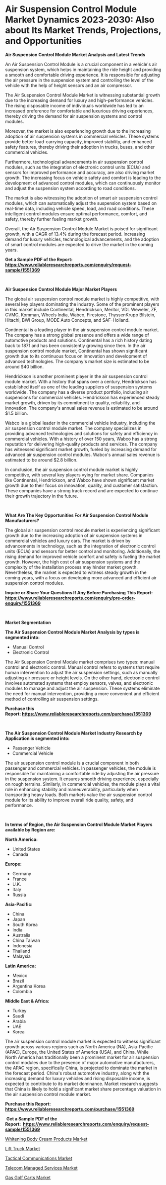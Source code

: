 <p><h1>Air Suspension Control Module Market Dynamics 2023-2030: Also about Its Market Trends, Projections, and Opportunities</h1></p><p><strong>Air Suspension Control Module Market Analysis and Latest Trends</strong></p>
<p><p>An Air Suspension Control Module is a crucial component in a vehicle's air suspension system, which helps in maintaining the ride height and providing a smooth and comfortable driving experience. It is responsible for adjusting the air pressure in the suspension system and controlling the level of the vehicle with the help of height sensors and an air compressor.</p><p>The Air Suspension Control Module Market is witnessing substantial growth due to the increasing demand for luxury and high-performance vehicles. The rising disposable income of individuals worldwide has led to an increased preference for comfortable and luxurious driving experiences, thereby driving the demand for air suspension systems and control modules.</p><p>Moreover, the market is also experiencing growth due to the increasing adoption of air suspension systems in commercial vehicles. These systems provide better load-carrying capacity, improved stability, and enhanced safety features, thereby driving their adoption in trucks, buses, and other commercial vehicles.</p><p>Furthermore, technological advancements in air suspension control modules, such as the integration of electronic control units (ECUs) and sensors for improved performance and accuracy, are also driving market growth. The increasing focus on vehicle safety and comfort is leading to the development of advanced control modules, which can continuously monitor and adjust the suspension system according to road conditions.</p><p>The market is also witnessing the adoption of smart air suspension control modules, which can automatically adjust the suspension system based on real-time data, including vehicle speed, load, and road conditions. These intelligent control modules ensure optimal performance, comfort, and safety, thereby further fueling market growth.</p><p>Overall, the Air Suspension Control Module Market is poised for significant growth, with a CAGR of 13.4% during the forecast period. Increasing demand for luxury vehicles, technological advancements, and the adoption of smart control modules are expected to drive the market in the coming years.</p></p>
<p><strong>Get a Sample PDF of the Report:&nbsp; <a href="https://www.reliableresearchreports.com/enquiry/request-sample/1551369">https://www.reliableresearchreports.com/enquiry/request-sample/1551369</a></strong></p>
<p>&nbsp;</p>
<p><strong>Air Suspension Control Module Major Market Players</strong></p>
<p><p>The global air suspension control module market is highly competitive, with several key players dominating the industry. Some of the prominent players in this market include Continental, Hendrickson, Meritor, VDL Weweler, ZF, CVMC, Komman, Wheels India, Wabco, Firestone, ThyssenKrupp Bilstein, Hitachi, BWI Group, MODE Auto Concepts, and SAF-Holland.</p><p>Continental is a leading player in the air suspension control module market. The company has a strong global presence and offers a wide range of automotive products and solutions. Continental has a rich history dating back to 1871 and has been consistently growing since then. In the air suspension control module market, Continental has shown significant growth due to its continuous focus on innovation and development of advanced technologies. The company's market size is estimated to be around $40 billion.</p><p>Hendrickson is another prominent player in the air suspension control module market. With a history that spans over a century, Hendrickson has established itself as one of the leading suppliers of suspension systems worldwide. The company has a diverse product portfolio, including air suspensions for commercial vehicles. Hendrickson has experienced steady market growth, driven by its commitment to quality, reliability, and innovation. The company's annual sales revenue is estimated to be around $1.5 billion.</p><p>Wabco is a global leader in the commercial vehicle industry, including the air suspension control module market. The company specializes in providing advanced technologies and solutions for safety and efficiency in commercial vehicles. With a history of over 150 years, Wabco has a strong reputation for delivering high-quality products and services. The company has witnessed significant market growth, fueled by increasing demand for advanced air suspension control modules. Wabco's annual sales revenue is estimated to be around $2.8 billion.</p><p>In conclusion, the air suspension control module market is highly competitive, with several key players vying for market share. Companies like Continental, Hendrickson, and Wabco have shown significant market growth due to their focus on innovation, quality, and customer satisfaction. These companies have a strong track record and are expected to continue their growth trajectory in the future.</p></p>
<p>&nbsp;</p>
<p><strong>What Are The Key Opportunities For Air Suspension Control Module Manufacturers?</strong></p>
<p><p>The global air suspension control module market is experiencing significant growth due to the increasing adoption of air suspension systems in commercial vehicles and luxury cars. The market is driven by advancements in technology, such as the integration of electronic control units (ECUs) and sensors for better control and monitoring. Additionally, the rising demand for improved vehicle comfort and safety is fueling the market growth. However, the high cost of air suspension systems and the complexity of the installation process may hinder market growth. Nevertheless, the market is expected to witness steady growth in the coming years, with a focus on developing more advanced and efficient air suspension control modules.</p></p>
<p><strong>Inquire or Share Your Questions If Any Before Purchasing This Report: <a href="https://www.reliableresearchreports.com/enquiry/pre-order-enquiry/1551369">https://www.reliableresearchreports.com/enquiry/pre-order-enquiry/1551369</a></strong></p>
<p>&nbsp;</p>
<p><strong>Market Segmentation</strong></p>
<p><strong>The Air Suspension Control Module Market Analysis by types is segmented into:</strong></p>
<p><ul><li>Manual Control</li><li>Electronic Control</li></ul></p>
<p><p>The Air Suspension Control Module market comprises two types: manual control and electronic control. Manual control refers to systems that require human intervention to adjust the air suspension settings, such as manually adjusting air pressure or height levels. On the other hand, electronic control involves automated systems that employ sensors, valves, and electronic modules to manage and adjust the air suspension. These systems eliminate the need for manual intervention, providing a more convenient and efficient method of controlling air suspension settings.</p></p>
<p><strong>Purchase this Report:&nbsp;<a href="https://www.reliableresearchreports.com/purchase/1551369">https://www.reliableresearchreports.com/purchase/1551369</a></strong></p>
<p>&nbsp;</p>
<p><strong>The Air Suspension Control Module Market Industry Research by Application is segmented into:</strong></p>
<p><ul><li>Passenger Vehicle</li><li>Commercial Vehicle</li></ul></p>
<p><p>The air suspension control module is a crucial component in both passenger and commercial vehicles. In passenger vehicles, the module is responsible for maintaining a comfortable ride by adjusting the air pressure in the suspension system. It ensures smooth driving experience, especially on rough terrains. Similarly, in commercial vehicles, the module plays a vital role in enhancing stability and maneuverability, particularly when transporting heavy loads. Both markets value the air suspension control module for its ability to improve overall ride quality, safety, and performance.</p></p>
<p>&nbsp;</p>
<p><strong>In terms of Region, the Air Suspension Control Module Market Players available by Region are:</strong></p>
<p>
    <p> <strong> North America: </strong>
        <ul>
            <li>United States</li>
            <li>Canada</li>
        </ul>
        </p> 
    <p> <strong> Europe: </strong>
        <ul>
            <li>Germany</li>
            <li>France</li>
            <li>U.K.</li>
            <li>Italy</li>
            <li>Russia</li>
        </ul>
        </p> 
    <p> <strong> Asia-Pacific: </strong>
        <ul>
            <li>China</li>
            <li>Japan</li>
            <li>South Korea</li>
            <li>India</li>
            <li>Australia</li>
            <li>China Taiwan</li>
            <li>Indonesia</li>
            <li>Thailand</li>
            <li>Malaysia</li>
        </ul>
        </p> 
    <p> <strong> Latin America: </strong>
        <ul>
            <li>Mexico</li>
            <li>Brazil</li>
            <li>Argentina Korea</li>
            <li>Colombia</li>
        </ul>
        </p> 
    <p> <strong> Middle East & Africa: </strong>
        <ul>
            <li>Turkey</li>
            <li>Saudi</li>
            <li>Arabia</li>
            <li>UAE</li>
            <li>Korea</li>
        </ul>
    </p>
    </p>
<p><p>The air suspension control module market is expected to witness significant growth across various regions such as North America (NA), Asia-Pacific (APAC), Europe, the United States of America (USA), and China. While North America has traditionally been a prominent market for air suspension control modules due to the presence of major automotive manufacturers, the APAC region, specifically China, is projected to dominate the market in the forecast period. China's robust automotive industry, along with the increasing demand for luxury vehicles and rising disposable income, is expected to contribute to its market dominance. Market research suggests that China is likely to hold a significant market share percentage valuation in the air suspension control module market.</p></p>
<p><strong>Purchase this Report: <a href="https://www.reliableresearchreports.com/purchase/1551369">https://www.reliableresearchreports.com/purchase/1551369</a></strong></p>
<p>&nbsp;<strong>Get a Sample PDF of the Report:&nbsp;&nbsp;<a href="https://www.reliableresearchreports.com/enquiry/request-sample/1551369">https://www.reliableresearchreports.com/enquiry/request-sample/1551369</a></strong></p>
<p><strong></strong></p>
<p><p><a href="https://medium.com/@candaceking17/whitening-body-cream-products-market-furnishes-information-on-market-share-market-trends-and-951d309fe675">Whitening Body Cream Products Market</a></p><p><a href="https://github.com/BryceTownsendr/Market-Research-Report-List-2/blob/main/lift-truck-market.md">Lift Truck Market</a></p><p><a href="https://www.linkedin.com/pulse/tactical-communications-market-research-report-unlocks-fqdwf/">Tactical Communications Market</a></p><p><a href="https://www.linkedin.com/pulse/telecom-managed-services-market-size-share-amp-trends-boswf/">Telecom Managed Services Market</a></p><p><a href="https://github.com/ChiragRp1/Market-Research-Report-List-1/blob/main/gas-golf-carts-market.md">Gas Golf Carts Market</a></p></p>